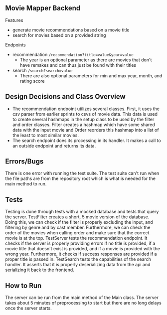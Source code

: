 ## Movie Mapper Backend

Features
- generate movie recommendations based on a movie title
- search for movies based on a provided string

Endpoints
- recommendation `/recommendation?title=value&year=value`
  - The year is an optional parameter as there are movies that don't have remakes and can thus just be found with their titles
- search `/search?search=value`
  - There are also optional parameters for min and max year, month, and rating score

## Design Decisions and Class Overview
- The recommendation endpoint utilizes several classes. First, it uses the csv parser from earlier sprints to csvs of 
  movie data. This data is used to create several hashmaps in the setup class to be used by the filter and order 
  classes. Filter creates a hashmap which have some shared data with the input movie and Order reorders
  this hashmap into a list of the least to most similar movies.
- The search endpoint does its processing in its handler. It makes a call to an outside endpoint and 
  returns its data.

## Errors/Bugs
There is one error with running the test suite. The test suite can't run when the file paths are from the 
repository root which is what is needed for the main method to run.

## Tests
Testing is done through tests with a mocked database and tests that query the server. TestFilter creates
a short, 5 movie version of the database. Doing this, we can check if the filter is properly excluding the 
input, and filtering by genre and by cast member. Furthermore, we can check the order of the movies
when calling order and make sure that the correct movie is at the top. TestServer tests the recommendation endpoint.
It checks if the server is properly providing errors if no title is provided, if a movie title that doesn't exist is provided,
and if a movie is provided with the wrong year. Furthermore, it checks if success responses are provided if a proper
title is passed in. TestSearch tests the capabilities of the search handler. It asserts that it is properly deserializing 
data from the api and serializing it back to the frontend.

## How to Run
The server can be run from the main method of the Main class. The server takes about 5 minutes of preprocessing to start
but there are no long delays once the server starts.
